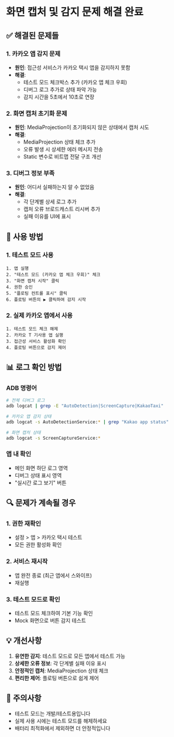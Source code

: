 # 화면 캡처 및 감지 문제 해결 완료

## ✅ 해결된 문제들

### 1. **카카오 앱 감지 문제**
- **원인**: 접근성 서비스가 카카오 택시 앱을 감지하지 못함
- **해결**: 
  - 테스트 모드 체크박스 추가 (카카오 앱 체크 우회)
  - 디버그 로그 추가로 상태 파악 가능
  - 감지 시간을 5초에서 10초로 연장

### 2. **화면 캡처 초기화 문제**
- **원인**: MediaProjection이 초기화되지 않은 상태에서 캡처 시도
- **해결**:
  - MediaProjection 상태 체크 추가
  - 오류 발생 시 상세한 에러 메시지 전송
  - Static 변수로 비트맵 전달 구조 개선

### 3. **디버그 정보 부족**
- **원인**: 어디서 실패하는지 알 수 없었음
- **해결**:
  - 각 단계별 상세 로그 추가
  - 캡처 오류 브로드캐스트 리시버 추가
  - 실패 이유를 UI에 표시

## 🚀 사용 방법

### 1. 테스트 모드 사용
```
1. 앱 실행
2. "테스트 모드 (카카오 앱 체크 우회)" 체크
3. "화면 캡처 시작" 클릭
4. 권한 승인
5. "플로팅 컨트롤 표시" 클릭
6. 플로팅 버튼의 ▶️ 클릭하여 감지 시작
```

### 2. 실제 카카오 앱에서 사용
```
1. 테스트 모드 체크 해제
2. 카카오 T 기사용 앱 실행
3. 접근성 서비스 활성화 확인
4. 플로팅 버튼으로 감지 제어
```

## 📊 로그 확인 방법

### ADB 명령어
```bash
# 전체 디버그 로그
adb logcat | grep -E "AutoDetection|ScreenCapture|KakaoTaxi"

# 카카오 앱 감지 상태
adb logcat -s AutoDetectionService:* | grep "Kakao app status"

# 화면 캡처 상태
adb logcat -s ScreenCaptureService:*
```

### 앱 내 확인
- 메인 화면 하단 로그 영역
- 디버그 상태 표시 영역
- "실시간 로그 보기" 버튼

## 🔍 문제가 계속될 경우

### 1. 권한 재확인
- 설정 > 앱 > 카카오 택시 테스트
- 모든 권한 활성화 확인

### 2. 서비스 재시작
- 앱 완전 종료 (최근 앱에서 스와이프)
- 재실행

### 3. 테스트 모드로 확인
- 테스트 모드 체크하여 기본 기능 확인
- Mock 화면으로 버튼 감지 테스트

## 💡 개선사항

1. **유연한 감지**: 테스트 모드로 모든 앱에서 테스트 가능
2. **상세한 오류 정보**: 각 단계별 실패 이유 표시
3. **안정적인 캡처**: MediaProjection 상태 체크
4. **편리한 제어**: 플로팅 버튼으로 쉽게 제어

## 📌 주의사항

- 테스트 모드는 개발/테스트용입니다
- 실제 사용 시에는 테스트 모드를 해제하세요
- 배터리 최적화에서 제외하면 더 안정적입니다
